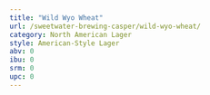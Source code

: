 ```yaml
---
title: "Wild Wyo Wheat"
url: /sweetwater-brewing-casper/wild-wyo-wheat/
category: North American Lager
style: American-Style Lager
abv: 0
ibu: 0
srm: 0
upc: 0
---
```


